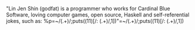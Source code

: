 "Lin Jen Shin (godfat) is a programmer who works for Cardinal Blue Software, loving computer games, open source, Haskell and self-referential jokes, such as: %p=~/(.+)/;puts(($1%%$1)[/: (.+)/,1])"=~/(.+)/;puts(($1%$1)[/: (.+)/,1])
